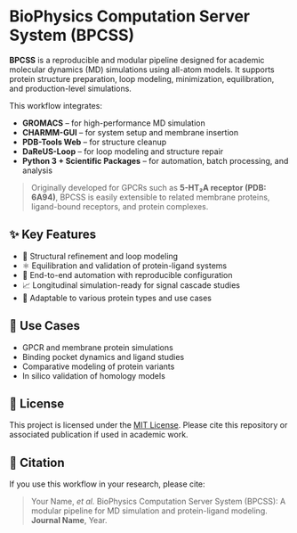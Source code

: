# BioPhysics Computation Server System (BPCSS)

**BPCSS** is a reproducible and modular pipeline designed for academic molecular dynamics (MD) simulations using all-atom models. It supports protein structure preparation, loop modeling, minimization, equilibration, and production-level simulations.

This workflow integrates:
- **GROMACS** – for high-performance MD simulation
- **CHARMM-GUI** – for system setup and membrane insertion
- **PDB-Tools Web** – for structure cleanup
- **DaReUS-Loop** – for loop modeling and structure repair
- **Python 3 + Scientific Packages** – for automation, batch processing, and analysis

> Originally developed for GPCRs such as **5-HT₂A receptor (PDB: 6A94)**, BPCSS is easily extensible to related membrane proteins, ligand-bound receptors, and protein complexes.

## ✨ Key Features

- 🔬 Structural refinement and loop modeling
- ⚛️ Equilibration and validation of protein-ligand systems
- 🧬 End-to-end automation with reproducible configuration
- 📈 Longitudinal simulation-ready for signal cascade studies
- 🔧 Adaptable to various protein types and use cases

## 🧪 Use Cases

- GPCR and membrane protein simulations  
- Binding pocket dynamics and ligand studies  
- Comparative modeling of protein variants  
- In silico validation of homology models

## 📄 License

This project is licensed under the [MIT License](LICENSE). Please cite this repository or associated publication if used in academic work.

## 🧠 Citation

If you use this workflow in your research, please cite:

> Your Name, *et al.* BioPhysics Computation Server System (BPCSS): A modular pipeline for MD simulation and protein-ligand modeling. **Journal Name**, Year.

